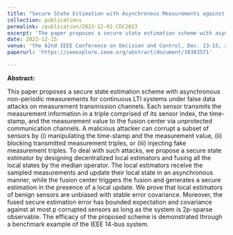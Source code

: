 ```yaml
---
title: "Secure State Estimation with Asynchronous Measurements against Malicious Measurement-Data and Time-Stamp Manipulation"
collection: publications
permalink: /publication/2023-12-01-CDC2023
excerpt: 'The paper proposes a secure state estimation scheme with asynchronous non-periodic measurements for continuous LTI systems under false data attacks on measurement transmission channels.'
date: 2023-12-15
venue: 'the 62nd IEEE Conference on Decision and Control, Dec. 13-15, 2023, Singapore'
paperurl: 'https://ieeexplore.ieee.org/abstract/document/10383571'

---
```

**Abstract:**


This paper proposes a secure state estimation scheme with asynchronous non-periodic measurements for continuous LTI systems under false data attacks on measurement transmission channels. Each sensor transmits the measurement information in a triple comprised of its sensor index, the time-stamp, and the measurement value to the fusion center via unprotected communication channels. A malicious attacker can corrupt a subset of sensors by (i) manipulating the time-stamp and the measurement value, (ii) blocking transmitted measurement triples, or (iii) injecting fake measurement triples. To deal with such attacks, we propose a secure state estimator by designing decentralized local estimators and fusing all the local states by the median operator. The local estimators receive the sampled measurements and update their local state in an asynchronous manner, while the fusion center triggers the fusion and generates a secure estimation in the presence of a local update. We prove that local estimators of benign sensors are unbiased with stable error covariance. Moreover, the fused secure estimation error has bounded expectation and covariance against at most p corrupted sensors as long as the system is 2p-sparse observable. The efficacy of the proposed scheme is demonstrated through a benchmark example of the IEEE 14-bus system.

